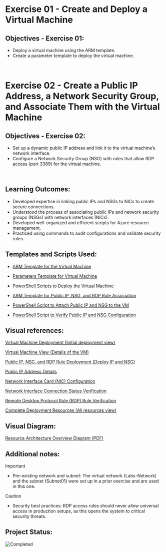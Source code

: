 # Exercise 01 - Create and Deploy a Virtual Machine

## Objectives - Exercise 01:

- Deploy a virtual machine using the ARM template.
- Create a parameter template to deploy the virtual machine.

<br>

# Exercise 02 - Create a Public IP Address, a Network Security Group, and Associate Them with the Virtual Machine
 
## Objectives - Exercise 02:

- Set up a dynamic public IP address and link it to the virtual machine’s network interface.
- Configure a Network Security Group (NSG) with rules that allow RDP access (port 3389) for the virtual machine.

<br>

## Learning Outcomes:

- Developed expertise in linking public IPs and NSGs to NICs to create secure connections.
- Understood the process of associating public IPs and network security groups (NSGs) with network interfaces (NICs).
- Developed well-organized and efficient scripts for Azure resource management.
- Practiced using commands to audit configurations and validate security rules.


## Templates and Scripts Used:

- [ARM Template for the Virtual Machine](./01-vm-deployment-template.json)
- [Parameters Template for Virtual Machine](./02-parameters-vm.json)
- [PowerShell Scripts to Deploy the Virtual Machine](./03-deploy-vm.ps1)

- [ARM Template for Public IP, NSG, and RDP Rule Association](./04-ip-nsg-rdp-associate-template.json)
- [PowerShell Script to Attach Public IP and NSG to the VM](./05-deploy-associate-ip-nsg.ps1)

- [PowerShell Script to Verify Public IP and NSG Configuration](./06-verifyIP-NSG.ps1)


## Visual references:

[Virtual Machine Deployment (Initial deployment view)](./07-deployment-views/01-VM-deploy.png)

[Virtual Machine View (Details of the VM)](./07-deployment-views/02-Virtual-Machine.png)

[Public IP, NSG, and RDP Rule Deployment (Deploy IP and NSG)](./07-deployment-views/03-ip-nsg-rdp-deploy.png)

[Public IP Address Details](./07-deployment-views/04-Public-IP.png)

[Network Interface Card (NIC) Configuration](./07-deployment-views/05-NIC.png)

[Network Interface Connection Status Verification](./07-deployment-views/06-NIC-verify.png)

[Remote Desktop Protocol Rule (RDP) Rule Verification](./07-deployment-views/07-rdp-rule.png)

[Complete Deployment Resources (All resources view)](./07-deployment-views/08-All-Resources.png)


## Visual Diagram:

[Resource Architecture Overview Diagram (PDF)](./08-architecture-designs/Resource-Architecture.pdf)


## Additional notes:

>[!IMPORTANT]
>- Pre-existing network and subnet: The virtual network (Labs-Network) and the subnet (Subnet01) were set up in a prior exercise and are used in this one.

>[!CAUTION]
>- Security best practices: RDP access rules should never allow universal access in production setups, as this opens the system to critical security threats.


## Project Status:
![Completed](https://img.shields.io/badge/Status-Completed-brightgreen)
